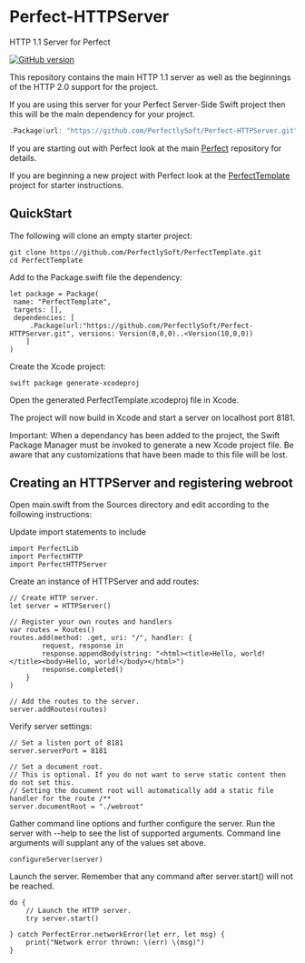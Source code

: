 # Perfect-HTTPServer

HTTP 1.1 Server for Perfect

[![GitHub version](https://badge.fury.io/gh/PerfectlySoft%2FPerfect-HTTPServer.svg)](https://badge.fury.io/gh/PerfectlySoft%2FPerfect-HTTPServer)

This repository contains the main HTTP 1.1 server as well as the beginnings of the HTTP 2.0 support for the project.

If you are using this server for your Perfect Server-Side Swift project then this will be the main dependency for your project.

```swift
.Package(url: "https://github.com/PerfectlySoft/Perfect-HTTPServer.git", versions: Version(0,0,0)..<Version(10,0,0)
```

If you are starting out with Perfect look at the main [Perfect](https://github.com/PerfectlySoft/Perfect) repository for details.

If you are beginning a new project with Perfect look at the [PerfectTemplate](https://github.com/PerfectlySoft/PerfectTemplate) project for starter instructions.


## QuickStart

The following will clone an empty starter project:
```
git clone https://github.com/PerfectlySoft/PerfectTemplate.git
cd PerfectTemplate
```
Add to the Package.swift file the dependency:
```
let package = Package(
 name: "PerfectTemplate",
 targets: [],
 dependencies: [
     .Package(url:"https://github.com/PerfectlySoft/Perfect-HTTPServer.git", versions: Version(0,0,0)..<Version(10,0,0))
    ]
)
```
Create the Xcode project:
```
swift package generate-xcodeproj
```
Open the generated PerfectTemplate.xcodeproj file in Xcode.

The project will now build in Xcode and start a server on localhost port 8181.

Important: When a dependancy has been added to the project, the Swift Package Manager must be invoked to generate a new Xcode project file. Be aware that any customizations that have been made to this file will be lost.

## Creating an HTTPServer and registering webroot

Open main.swift from the Sources directory and edit according to the following instructions:

Update import statements to include 
```
import PerfectLib
import PerfectHTTP
import PerfectHTTPServer
```
Create an instance of HTTPServer and add routes:
```
// Create HTTP server.
let server = HTTPServer()

// Register your own routes and handlers
var routes = Routes()
routes.add(method: .get, uri: "/", handler: {
		request, response in
		response.appendBody(string: "<html><title>Hello, world!</title><body>Hello, world!</body></html>")
		response.completed()
	}
)

// Add the routes to the server.
server.addRoutes(routes)
```

Verify server settings: 
```
// Set a listen port of 8181
server.serverPort = 8181

// Set a document root.
// This is optional. If you do not want to serve static content then do not set this.
// Setting the document root will automatically add a static file handler for the route /**
server.documentRoot = "./webroot"
```

Gather command line options and further configure the server.
Run the server with --help to see the list of supported arguments.
Command line arguments will supplant any of the values set above.
```
configureServer(server)
```
Launch the server. Remember that any command after server.start() will not be reached.
```
do {
	// Launch the HTTP server.
	try server.start()
    
} catch PerfectError.networkError(let err, let msg) {
	print("Network error thrown: \(err) \(msg)")
}
```
